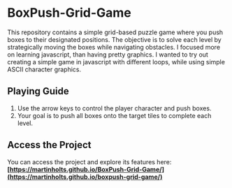 # BoxPush-Grid-Game

This repository contains a simple grid-based puzzle game where you push boxes to their designated positions. The objective is to solve each level by strategically moving the boxes while navigating obstacles. I focused more on learning javascript, than having pretty graphics. I wanted to try out creating a simple game in javascript with different loops, while using simple ASCII character graphics.

## Playing Guide

1. Use the arrow keys to control the player character and push boxes.
2. Your goal is to push all boxes onto the target tiles to complete each level.

## Access the Project 

You can access the project and explore its features here: **[https://martinholts.github.io/BoxPush-Grid-Game/](https://martinholts.github.io/boxpush-grid-game/)**
